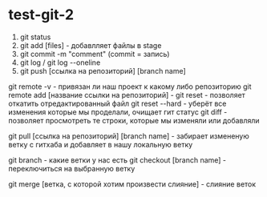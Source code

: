 # test-git-2
1. git status
2. git add [files] - добавлляет файлы в stage
3. git commit -m "comment" (commit = запись)
4. git log / git log --oneline
5. git push [ссылка на репозиторий] [branch name]

git remote -v - привязан ли наш проект к какому либо репозиторию
git remote add [название ссылки на репозиторий] - 
git reset - позволяет откатить отредактированный файл
git reset --hard - уберёт все изменения которые мы проделали, очищает гит статус
git diff - позволяет просмотреть те строки, которые мы изменяли или добавляли

git pull [ссылка на репозиторий] [branch name] - забирает измененую ветку с гитхаба и добавляет в нашу локальную ветку

git branch - какие ветки у нас есть
git checkout [branch name] - переключиться на выбранную ветку

git merge [ветка, с которой хотим произвести слияние] - слияние веток